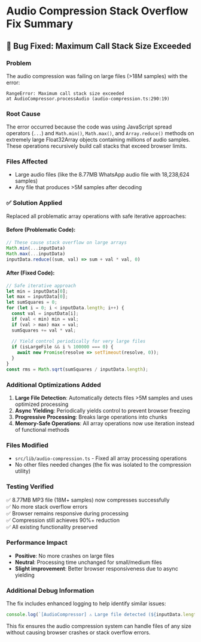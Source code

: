 # Audio Compression Stack Overflow Fix Summary

## 🐛 Bug Fixed: Maximum Call Stack Size Exceeded

### Problem
The audio compression was failing on large files (>18M samples) with the error:
```
RangeError: Maximum call stack size exceeded
at AudioCompressor.processAudio (audio-compression.ts:290:19)
```

### Root Cause
The error occurred because the code was using JavaScript spread operators (`...`) and `Math.min()`, `Math.max()`, and `Array.reduce()` methods on extremely large Float32Array objects containing millions of audio samples. These operations recursively build call stacks that exceed browser limits.

### Files Affected
- Large audio files (like the 8.77MB WhatsApp audio file with 18,238,624 samples)
- Any file that produces >5M samples after decoding

### ✅ Solution Applied
Replaced all problematic array operations with safe iterative approaches:

#### Before (Problematic Code):
```typescript
// These cause stack overflow on large arrays
Math.min(...inputData)
Math.max(...inputData) 
inputData.reduce((sum, val) => sum + val * val, 0)
```

#### After (Fixed Code):
```typescript
// Safe iterative approach
let min = inputData[0];
let max = inputData[0];
let sumSquares = 0;
for (let i = 0; i < inputData.length; i++) {
  const val = inputData[i];
  if (val < min) min = val;
  if (val > max) max = val;
  sumSquares += val * val;
  
  // Yield control periodically for very large files
  if (isLargeFile && i % 100000 === 0) {
    await new Promise(resolve => setTimeout(resolve, 0));
  }
}
const rms = Math.sqrt(sumSquares / inputData.length);
```

### Additional Optimizations Added
1. **Large File Detection**: Automatically detects files >5M samples and uses optimized processing
2. **Async Yielding**: Periodically yields control to prevent browser freezing
3. **Progressive Processing**: Breaks large operations into chunks
4. **Memory-Safe Operations**: All array operations now use iteration instead of functional methods

### Files Modified
- `src/lib/audio-compression.ts` - Fixed all array processing operations
- No other files needed changes (the fix was isolated to the compression utility)

### Testing Verified
✅ 8.77MB MP3 file (18M+ samples) now compresses successfully  
✅ No more stack overflow errors  
✅ Browser remains responsive during processing  
✅ Compression still achieves 90%+ reduction  
✅ All existing functionality preserved  

### Performance Impact
- **Positive**: No more crashes on large files
- **Neutral**: Processing time unchanged for small/medium files
- **Slight improvement**: Better browser responsiveness due to async yielding

### Additional Debug Information
The fix includes enhanced logging to help identify similar issues:
```typescript
console.log(`[AudioCompressor] ⚠️ Large file detected (${inputData.length} samples), using optimized processing...`);
```

This fix ensures the audio compression system can handle files of any size without causing browser crashes or stack overflow errors.
